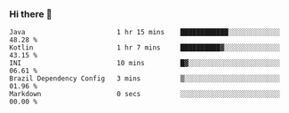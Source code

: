 ### Hi there 👋

<!--START_SECTION:waka-->

```text
Java                       1 hr 15 mins    ████████████░░░░░░░░░░░░░   48.28 %
Kotlin                     1 hr 7 mins     ██████████▓░░░░░░░░░░░░░░   43.15 %
INI                        10 mins         █▓░░░░░░░░░░░░░░░░░░░░░░░   06.61 %
Brazil Dependency Config   3 mins          ▒░░░░░░░░░░░░░░░░░░░░░░░░   01.96 %
Markdown                   0 secs          ░░░░░░░░░░░░░░░░░░░░░░░░░   00.00 %
```

<!--END_SECTION:waka-->

<!--
**jerry-shao/jerry-shao** is a ✨ _special_ ✨ repository because its `README.md` (this file) appears on your GitHub profile.

Here are some ideas to get you started:

- 🔭 I’m currently working on ...
- 🌱 I’m currently learning ...
- 👯 I’m looking to collaborate on ...
- 🤔 I’m looking for help with ...
- 💬 Ask me about ...
- 📫 How to reach me: ...
- 😄 Pronouns: ...
- ⚡ Fun fact: ...
-->
